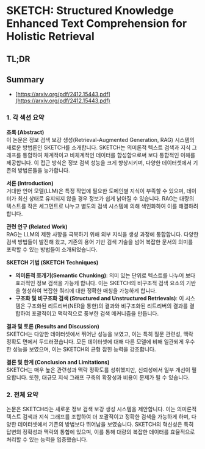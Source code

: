 # SKETCH: Structured Knowledge Enhanced Text Comprehension for Holistic Retrieval
## TL;DR
## Summary
- [https://arxiv.org/pdf/2412.15443.pdf](https://arxiv.org/pdf/2412.15443.pdf)

### 1. 각 섹션 요약

**초록 (Abstract)**  
이 논문은 정보 검색 보강 생성(Retrieval-Augmented Generation, RAG) 시스템의 새로운 방법론인 SKETCH를 소개합니다. SKETCH는 의미론적 텍스트 검색과 지식 그래프를 통합하여 체계적이고 비체계적인 데이터를 합성함으로써 보다 통합적인 이해를 제공합니다. 이 접근 방식은 정보 검색 성능을 크게 향상시키며, 다양한 데이터셋에서 기존의 방법론들을 능가합니다.

**서론 (Introduction)**  
거대한 언어 모델(LLM)은 특정 작업에 필요한 도메인별 지식이 부족할 수 있으며, 데이터가 최신 상태로 유지되지 않을 경우 정보가 쉽게 낡아질 수 있습니다. RAG는 대량의 텍스트를 작은 세그먼트로 나누고 별도의 검색 시스템에 의해 색인화하여 이를 해결하려 합니다.

**관련 연구 (Related Work)**  
RAG는 LLM의 제한 사항을 극복하기 위해 외부 지식을 생성 과정에 통합합니다. 다양한 검색 방법들이 발전해 왔고, 기존의 용어 기반 검색 기술을 넘어 복잡한 문서의 의미를 포착할 수 있는 방법들이 소개되었습니다.

**SKETCH 기법 (SKETCH Techniques)**  
- **의미론적 쪼개기(Semantic Chunking)**: 의미 있는 단위로 텍스트를 나누어 보다 효과적인 정보 검색을 가능케 합니다. 이는 SKETCH의 비구조적 검색 요소의 기반을 형성하여 복잡한 쿼리에 대한 정확한 매칭을 가능하게 합니다.
- **구조화 및 비구조화 검색 (Structured and Unstructured Retrievals)**: 이 시스템은 구조화된 리트리버(NER을 통한)의 결과와 비구조화된 리트리버의 결과를 결합하여 포괄적이고 맥락적으로 풍부한 검색 메커니즘을 만듭니다.

**결과 및 토론 (Results and Discussion)**  
SKETCH는 다양한 데이터셋에서 뛰어난 성능을 보였고, 이는 특히 질문 관련성, 맥락 정확도 면에서 두드러졌습니다. 모든 데이터셋에 대해 다른 모델에 비해 일관되게 우수한 성능을 보였으며, 이는 SKETCH의 균형 잡힌 능력을 강조합니다.

**결론 및 한계 (Conclusion and Limitations)**  
SKETCH는 매우 높은 관련성과 맥락 정확도를 성취했지만, 신뢰성에서 일부 개선이 필요합니다. 또한, 대규모 지식 그래프 구축의 확장성과 비용이 문제가 될 수 있습니다.

### 2. 전체 요약

논문은 SKETCH라는 새로운 정보 검색 보강 생성 시스템을 제안합니다. 이는 의미론적 텍스트 검색과 지식 그래프를 조합하여 더 포괄적이고 정확한 검색을 가능하게 하며, 다양한 데이터셋에서 기존의 방법보다 뛰어남을 보였습니다. SKETCH의 혁신성은 특히 답변의 정확성과 맥락의 통합에 있으며, 이를 통해 대량의 복잡한 데이터를 효율적으로 처리할 수 있는 능력을 입증했습니다.